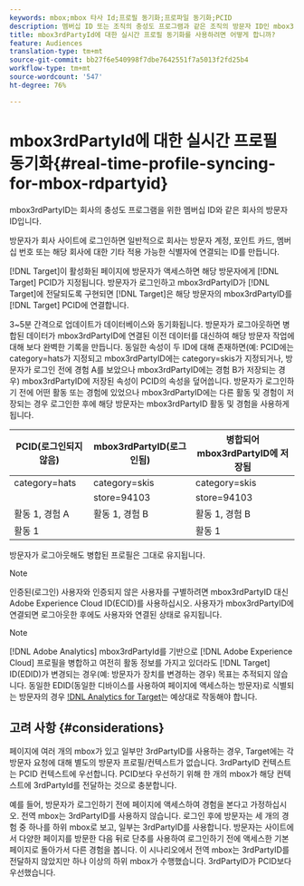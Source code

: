 ```yaml
---
keywords: mbox;mbox 타사 Id;프로필 동기화;프로파일 동기화;PCID
description: 멤버십 ID 또는 조직의 충성도 프로그램과 같은 조직의 방문자 ID인 mbox3rdPartyId를 사용하는 방법에 대해 알아보십시오.
title: mbox3rdPartyId에 대한 실시간 프로필 동기화를 사용하려면 어떻게 합니까?
feature: Audiences
translation-type: tm+mt
source-git-commit: bb27f6e540998f7dbe7642551f7a5013f2fd25b4
workflow-type: tm+mt
source-wordcount: '547'
ht-degree: 76%

---
```



# mbox3rdPartyId에 대한 실시간 프로필 동기화{#real-time-profile-syncing-for-mbox-rdpartyid}

mbox3rdPartyID는 회사의 충성도 프로그램을 위한 멤버십 ID와 같은 회사의 방문자 ID입니다.

방문자가 회사 사이트에 로그인하면 일반적으로 회사는 방문자 계정, 포인트 카드, 멤버십 번호 또는 해당 회사에 대한 기타 적용 가능한 식별자에 연결되는 ID를 만듭니다.

[!DNL Target]이 활성화된 페이지에 방문자가 액세스하면 해당 방문자에게 [!DNL Target] PCID가 지정됩니다. 방문자가 로그인하고 mbox3rdPartyID가 [!DNL Target]에 전달되도록 구현되면 [!DNL Target]은 해당 방문자의 mbox3rdPartyID를 [!DNL Target] PCID에 연결합니다.

3~5분 간격으로 업데이트가 데이터베이스와 동기화됩니다. 방문자가 로그아웃하면 병합된 데이터가 mbox3rdPartyID에 연결된 이전 데이터를 대신하여 해당 방문자 작업에 대해 보다 완벽한 기록을 만듭니다. 동일한 속성이 두 ID에 대해 존재하면(예: PCID에는 category=hats가 지정되고 mbox3rdPartyID에는 category=skis가 지정되거나, 방문자가 로그인 전에 경험 A를 보았으나 mbox3rdPartyID에는 경험 B가 저장되는 경우) mbox3rdPartyID에 저장된 속성이 PCID의 속성을 덮어씁니다. 방문자가 로그인하기 전에 어떤 활동 또는 경험에 있었으나 mbox3rdPartyID에는 다른 활동 및 경험이 저장되는 경우 로그인한 후에 해당 방문자는 mbox3rdPartyID 활동 및 경험을 사용하게 됩니다.

| PCID(로그인되지 않음) | mbox3rdPartyID(로그인됨) | 병합되어 mbox3rdPartyID에 저장됨 |
|---|---|---|
| category=hats | category=skis | category=skis |
|  | store=94103 | store=94103 |
| 활동 1, 경험 A | 활동 1, 경험 B | 활동 1, 경험 B |
| 활동 1 |  | 활동 1 |

방문자가 로그아웃해도 병합된 프로필은 그대로 유지됩니다.

>[!NOTE]
>
>인증된(로그인) 사용자와 인증되지 않은 사용자를 구별하려면 mbox3rdPartyID 대신 Adobe Experience Cloud ID(ECID)를 사용하십시오. 사용자가 mbox3rdPartyID에 연결되면 로그아웃한 후에도 사용자와 연결된 상태로 유지됩니다.

>[!NOTE]
>
>[!DNL Adobe Analytics] mbox3rdPartyId를 기반으로  [!DNL Adobe Experience Cloud] 프로필을 병합하고 여전히 활동 정보를 가지고 있더라도  [!DNL Target] ID(EDID)가 변경되는 경우(예: 방문자가 장치를 변경하는 경우) 목표는 추적되지 않습니다. 동일한 EDID(동일한 디바이스를 사용하여 페이지에 액세스하는 방문자)로 식별되는 방문자의 경우 [!DNL Analytics for Target](A4T)는 예상대로 작동해야 합니다.

## 고려 사항 {#considerations}

페이지에 여러 개의 mbox가 있고 일부만 3rdPartyID를 사용하는 경우, Target에는 각 방문자 요청에 대해 별도의 방문자 프로필/컨텍스트가 없습니다. 3rdPartyID 컨텍스트는 PCID 컨텍스트에 우선합니다. PCID보다 우선하기 위해 한 개의 mbox가 해당 컨텍스트에 3rdPartyId를 전달하는 것으로 충분합니다.

예를 들어, 방문자가 로그인하기 전에 페이지에 액세스하여 경험을 본다고 가정하십시오. 전역 mbox는 3rdPartyID를 사용하지 않습니다. 로그인 후에 방문자는 세 개의 경험 중 하나를 하위 mbox로 보고, 일부는 3rdPartyID를 사용합니다. 방문자는 사이트에서 다양한 페이지를 방문한 다음 뒤로 단추를 사용하여 로그인하기 전에 액세스한 기본 페이지로 돌아가서 다른 경험을 봅니다. 이 시나리오에서 전역 mbox는 3rdPartyID를 전달하지 않았지만 하나 이상의 하위 mbox가 수행했습니다. 3rdPartyID가 PCID보다 우선했습니다.
